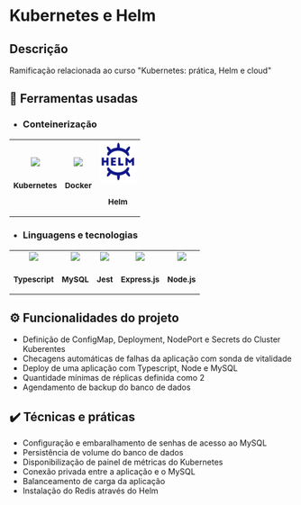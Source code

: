 # Kubernetes e Helm

## Descrição

Ramificação relacionada ao curso "Kubernetes: prática, Helm e cloud"

## 🔧 Ferramentas usadas

<div>
  <table>

  * ### Conteinerização
    <tr>
      <td align="center">
        <img src="https://skillicons.dev/icons?i=k8s" width="65px"/>
        <sub>
          <b>
            <h3>Kubernetes</h3>
          </b>
        </sub>
      </td>
      <td align="center">
        <img src="https://skillicons.dev/icons?i=docker" width="65px"/>
        <sub>
          <b>
            <h3>Docker</h3>
          </b>
        </sub>
      </td>
      <td align="center">
        <img src="./assets/helm-icon.svg" width="65px"/>
        <sub>
          <b>
            <h3>Helm</h3>
          </b>
        </sub>
      </td>
    </tr>
  </table>

  <table>
  
  * ### Linguagens e tecnologias
    <tr>
      <td align="center">
        <img src="https://skillicons.dev/icons?i=ts" width="65px"/>
        <sub>
          <b>
            <h3>Typescript</h3>
          </b>
        </sub>
      </td>
      <td align="center">
        <img src="https://skillicons.dev/icons?i=mysql" width="65px"/>
        <sub>
          <b>
            <h3>MySQL</h3>
          </b>
        </sub>
      </td>
      <td align="center">
        <img src="https://skillicons.dev/icons?i=jest" width="65px"/>
        <sub>
          <b>
            <h3>Jest</h3>
          </b>
        </sub>
      </td>
      <td align="center">
        <img src="https://skillicons.dev/icons?i=express" width="65px"/>
        <sub>
          <b>
            <h3>Express.js</h3>
          </b>
        </sub>
      </td>
      <td align="center">
        <img src="https://skillicons.dev/icons?i=nodejs" width="65px"/>
        <sub>
          <b>
            <h3>Node.js</h3>
          </b>
        </sub>
      </td>
    </tr>
  </table>
</div>

## ⚙️ Funcionalidades do projeto

* Definição de ConfigMap, Deployment, NodePort e Secrets do Cluster Kuberentes
* Checagens automáticas de falhas da aplicação com sonda de vitalidade
* Deploy de uma aplicação com Typescript, Node e MySQL
* Quantidade mínimas de réplicas definida como 2
* Agendamento de backup do banco de dados

## ✔️ Técnicas e práticas

* Configuração e embaralhamento de senhas de acesso ao MySQL
* Persistência de volume do banco de dados
* Disponibilização de painel de métricas do Kubernetes
* Conexão privada entre a aplicação e o MySQL
* Balanceamento de carga da aplicação
* Instalação do Redis através do Helm
